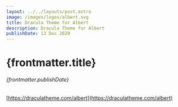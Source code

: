 ```yaml
---
layout: ../../layouts/post.astro
image: /images/logos/albert.svg
title: Dracula Theme for Albert
description: Dracula Theme for Albert
publishDate: 13 Dec 2020
---
```


# {frontmatter.title}

###### {frontmatter.publishDate}

[https://draculatheme.com/albert](https://draculatheme.com/albert)

